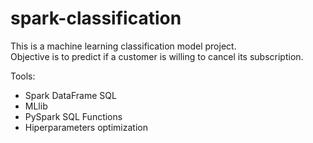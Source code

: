 # spark-classification

This is a machine learning classification model project.</br>
Objective is to predict if a customer is willing to cancel its subscription.</br>

Tools:
- Spark DataFrame SQL</br>
- MLlib</br>
- PySpark SQL Functions</br>
- Hiperparameters optimization

